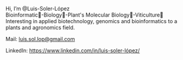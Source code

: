 Hi, I’m @Luis-Soler-López  
Bioinformatic🧬-Biology🌾-Plant's Molecular Biology🌱-Viticulture🍇  
Interesting in applied biotechnology, genomics and bioinformatics to a plants and agronomics field.

Mail: luis.sol.lop@gmail.com  

LinkedIn: https://www.linkedin.com/in/luis-soler-lópez/


